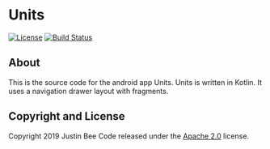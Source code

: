 # Units


[![License](https://img.shields.io/badge/License-Apache%202.0-blue.svg)](https://opensource.org/licenses/Apache-2.0)
[![Build Status](https://travis-ci.com/Justin-Bee/Units.svg?branch=master)](https://travis-ci.com/Justin-Bee/Units)

## About
This is the source code for the android app Units.
Units is written in Kotlin. It uses a navigation drawer layout with fragments.

## Copyright and License

Copyright 2019 Justin Bee Code released under the [Apache 2.0](https://github.com/Justin-Bee/Units/blob/master/LICENSE) license.
